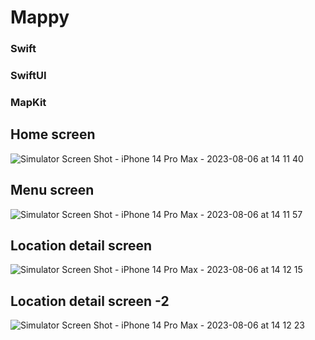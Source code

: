 # Mappy
### Swift
### SwiftUI
### MapKit

## Home screen
![Simulator Screen Shot - iPhone 14 Pro Max - 2023-08-06 at 14 11 40](https://github.com/hgunes/Mappy/assets/38434464/b0eb6d46-816b-466e-9a91-83da3dc4dea6)

## Menu screen
![Simulator Screen Shot - iPhone 14 Pro Max - 2023-08-06 at 14 11 57](https://github.com/hgunes/Mappy/assets/38434464/f87bda5e-c118-4bcf-8b5f-03eba68998ae)

## Location detail screen
![Simulator Screen Shot - iPhone 14 Pro Max - 2023-08-06 at 14 12 15](https://github.com/hgunes/Mappy/assets/38434464/dafe8fc7-13ed-4e94-9dfd-02b91e2d34fa)

## Location detail screen -2
![Simulator Screen Shot - iPhone 14 Pro Max - 2023-08-06 at 14 12 23](https://github.com/hgunes/Mappy/assets/38434464/851a7e52-cb98-483a-ba60-1d6a490229d2)
